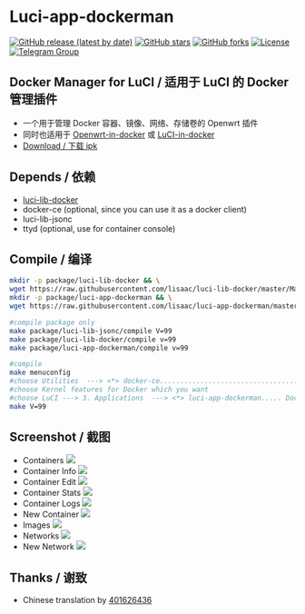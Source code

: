 # Luci-app-dockerman

[![GitHub release (latest by date)](https://img.shields.io/github/v/release/lisaac/luci-app-dockerman?style=flat-square)](https://github.com/lisaac/luci-app-dockerman/releases)
[![GitHub stars](https://img.shields.io/github/stars/lisaac/luci-app-dockerman?style=flat-square)](https://github.com/lisaac/luci-app-dockerman/stargazers)
[![GitHub forks](https://img.shields.io/github/forks/lisaac/luci-app-dockerman?style=flat-square)](https://github.com/lisaac/luci-app-dockerman/network/members)
[![License](https://img.shields.io/github/license/lisaac/luci-app-dockerman?style=flat-square)](https://github.com/lisaac/luci-app-dockerman/blob/master/LICENSE)
[![Telegram Group](https://img.shields.io/badge/telegam-group-_?style=flat-square)](https://t.me/joinchat/G5mqjhrlU9S8TMkXeBmj0w)
<!-- ![GitHub All Releases](https://img.shields.io/github/downloads/lisaac/luci-app-dockerman/total?style=flat-square) -->

## Docker Manager for LuCI / 适用于 LuCI 的 Docker 管理插件
- 一个用于管理 Docker 容器、镜像、网络、存储卷的 Openwrt 插件
- 同时也适用于 [Openwrt-in-docker](https://github.com/lisaac/openwrt-in-docker) 或 [LuCI-in-docker](https://github.com/lisaac/luci-in-docker)
- [Download / 下载 ipk](https://github.com/lisaac/luci-app-dockerman/releases)

## Depends / 依赖
- [luci-lib-docker](https://github.com/lisaac/luci-lib-docker)
- docker-ce (optional, since you can use it as a docker client)
- luci-lib-jsonc
- ttyd (optional, use for container console)

## Compile / 编译
```bash
mkdir -p package/luci-lib-docker && \
wget https://raw.githubusercontent.com/lisaac/luci-lib-docker/master/Makefile -O package/luci-lib-docker/Makefile
mkdir -p package/luci-app-dockerman && \
wget https://raw.githubusercontent.com/lisaac/luci-app-dockerman/master/Makefile -O package/luci-app-dockerman/Makefile

#compile package only
make package/luci-lib-jsonc/compile V=99
make package/luci-lib-docker/compile v=99
make package/luci-app-dockerman/compile v=99

#compile
make menuconfig
#choose Utilities  ---> <*> docker-ce....................................... Docker Community Edition
#choose Kernel features for Docker which you want
#choose LuCI ---> 3. Applications  ---> <*> luci-app-dockerman..... Docker Manager interface for LuCI ----> save
make V=99
```

## Screenshot / 截图
- Containers
![](https://raw.githubusercontent.com/lisaac/luci-app-dockerman/master/doc/containers.png)
- Container Info
![](https://raw.githubusercontent.com/lisaac/luci-app-dockerman/master/doc/container_info.png)
- Container Edit
![](https://raw.githubusercontent.com/lisaac/luci-app-dockerman/master/doc/container_edit.png)
- Container Stats
![](https://raw.githubusercontent.com/lisaac/luci-app-dockerman/master/doc/container_stats.png)
- Container Logs
![](https://raw.githubusercontent.com/lisaac/luci-app-dockerman/master/doc/container_logs.png)
- New Container
![](https://raw.githubusercontent.com/lisaac/luci-app-dockerman/master/doc/new_container.png)
- Images
![](https://raw.githubusercontent.com/lisaac/luci-app-dockerman/master/doc/images.png)
- Networks
![](https://raw.githubusercontent.com/lisaac/luci-app-dockerman/master/doc/networks.png)
- New Network
![](https://raw.githubusercontent.com/lisaac/luci-app-dockerman/master/doc/new_network.png)

## Thanks / 谢致
- Chinese translation by [401626436](https://www.right.com.cn/forum/space-uid-382335.html)